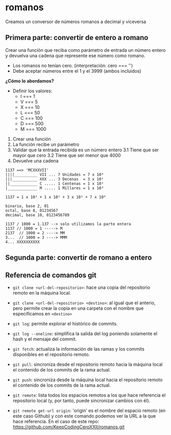 # romanos

Creamos un conversor de números romanos a decimal y viceversa

## Primera parte: convertir de entero a romano

Crear una función que reciba como parámetro de entrada un número entero
y devuelva una cadena que represente ese número como romano.

- Los romanos no tenían cero. (interpretación: cero === '')
- Debe aceptar números entre el 1 y el 3999 (ambos incluidos)

**¿Cómo lo abordamos?**

- Definir los valores:
  - I === 1
  - V === 5
  - X === 10
  - L === 50
  - C === 100
  - D === 500
  - M === 1000

1. Crear una función
2. La función recibe un parámetro
3. Validar que la entrada recibida es un número entero
    3.1 Tiene que ser mayor que cero
    3.2 Tiene que ser menor que 4000
4. Devuelve una cadena

```
1137 ==> 'MCXXXVII'
||||__________ VII ... 7 Unidades = 7 x 10⁰
|||___________ XXX ... 3 Decenas  = 3 x 10¹
||____________ C ..... 1 Centenas = 1 x 10²
|_____________ M ..... 1 Millares = 1 x 10³

1137 = 1 x 10³ + 1 x 10² + 3 x 10¹ + 7 x 10⁰

binario, base 2, 01
octal, base 8, 01234567
decimal, base 10, 0123456789

1137 / 1000 = 1.137 --> solo utilizamos la parte entera
1137 // 1000 = 1 -----> M
2137  // 1000 = 2 ----> MM
3...  // 1000 = 3 ----> MMM
4... XXXXXXXXXX
```

## Segunda parte: convertir de romano a entero

## Referencia de comandos git

- `git clone <url-del-repositorio>`: hace una copia del repositorio remoto en la máquina local.
- `git clone <url-del-repositorio> <destino>`: al igual que el anterio, pero permite crear la copia
  en una carpeta con el nombre que especificamos en `<destino>`

- `git log`: permite explorar el histórico de commits.
- `git log --oneline`: simplifica la salida del log poniendo solamente el hash y el mensaje del commit.

- `git fetch`: actualiza la información de las ramas y los commits disponibles en el repositorio remoto.
- `git pull`: sincroniza desde el repositorio remoto hacia la máquina local el contenido de los commits
  de la rama actual.
- `git push`: sincroniza desde la máquina local hacia el repositorio remoto el contenido de los commits
  de la rama actual.

- `git remote`: lista todos los espacios remotos a los que hace referencia el repositorio local (y, por tanto, puede
  sincronizar cambios con él).
- `git remote get-url origin`: 'origin' es el nombre del espacio remoto (en este caso Github) y con este comando
  podemos ver la URL a la que hace referencia. En el caso de este repo: <https://github.com/KeepCodingCeroXXII/romanos.git>
